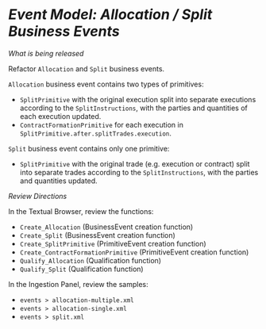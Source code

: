 # *Event Model: Allocation / Split Business Events*

_What is being released_

Refactor `Allocation` and `Split` business events.

`Allocation` business event contains two types of primitives:
- `SplitPrimitive` with the original execution split into separate executions according to the `SplitInstructions`, with the parties and quantities of each execution updated.
- `ContractFormationPrimitive` for each execution in `SplitPrimitive.after.splitTrades.execution`.

`Split` business event contains only one primitive:
- `SplitPrimitive` with the original trade (e.g. execution or contract) split into separate trades according to the `SplitInstructions`, with the parties and quantities updated.

_Review Directions_

In the Textual Browser, review the functions:

- `Create_Allocation` (BusinessEvent creation function)
- `Create_Split` (BusinessEvent creation function)
- `Create_SplitPrimitive` (PrimitiveEvent creation function)
- `Create_ContractFormationPrimitive` (PrimitiveEvent creation function)
- `Qualify_Allocation` (Qualification function)
- `Qualify_Split` (Qualification function)

In the Ingestion Panel, review the samples:

- `events > allocation-multiple.xml`
- `events > allocation-single.xml`
- `events > split.xml`

